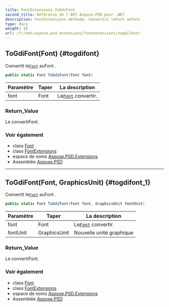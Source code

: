 ```yaml
---
title: FontExtensions.ToGdiFont
second_title: Référence de l'API Aspose.PSD pour .NET
description: FontExtensions méthode. Convertit leFont auFont .
type: docs
weight: 10
url: /fr/net/aspose.psd.extensions/fontextensions/togdifont/
---
```

## ToGdiFont(Font) {#togdifont}

Convertit le[`Font`](../../../aspose.psd/font/) auFont .

```csharp
public static Font ToGdiFont(Font font)
```

| Paramètre | Taper | La description |
| --- | --- | --- |
| font | Font | Le[`Font`](../../../aspose.psd/font/) convertir. |

### Return_Value

Le convertiFont.

### Voir également

* class [Font](../../../aspose.psd/font/)
* class [FontExtensions](../)
* espace de noms [Aspose.PSD.Extensions](../../fontextensions/)
* Assemblée [Aspose.PSD](../../../)

---

## ToGdiFont(Font, GraphicsUnit) {#togdifont_1}

Convertit le[`Font`](../../../aspose.psd/font/) auFont .

```csharp
public static Font ToGdiFont(Font font, GraphicsUnit fontUnit)
```

| Paramètre | Taper | La description |
| --- | --- | --- |
| font | Font | Le[`Font`](../../../aspose.psd/font/) convertir. |
| fontUnit | GraphicsUnit | Nouvelle unité graphique |

### Return_Value

Le convertiFont.

### Voir également

* class [Font](../../../aspose.psd/font/)
* class [FontExtensions](../)
* espace de noms [Aspose.PSD.Extensions](../../fontextensions/)
* Assemblée [Aspose.PSD](../../../)


